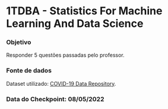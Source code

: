 # 1TDBA - Statistics For Machine Learning And Data Science

### Objetivo

Responder 5 questões passadas pelo professor.

### Fonte de dados

Dataset utilizado: [COVID-19 Data Repository](https://github.com/CSSEGISandData/COVID-19).

### Data do Checkpoint: 08/05/2022